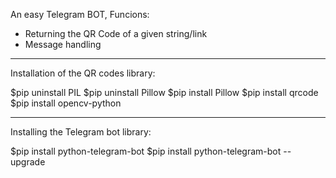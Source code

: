 An easy Telegram BOT, 
Funcions:
- Returning the QR Code of a given string/link
- Message handling

-----------------------------------------------------
Installation of the QR codes library:

$pip uninstall PIL
$pip uninstall Pillow
$pip install Pillow
$pip install qrcode
$pip install opencv-python

------------------------------------------------------
Installing the Telegram bot library:

$pip install python-telegram-bot
$pip install python-telegram-bot --upgrade

